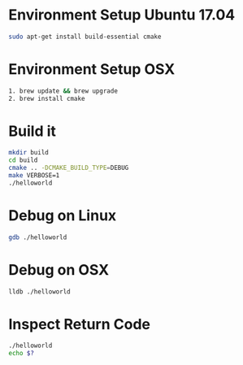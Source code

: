 # Environment Setup Ubuntu 17.04
```bash
sudo apt-get install build-essential cmake
```

# Environment Setup OSX
```bash
1. brew update && brew upgrade
2. brew install cmake
```

# Build it
```bash
mkdir build
cd build
cmake .. -DCMAKE_BUILD_TYPE=DEBUG
make VERBOSE=1
./helloworld
```

# Debug on Linux
```bash
gdb ./helloworld
```

# Debug on OSX
```bash
lldb ./helloworld
```

# Inspect Return Code
```bash
./helloworld
echo $?
```
